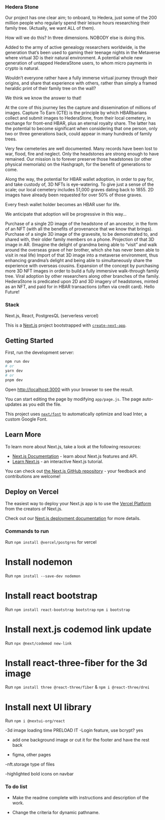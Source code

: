 ### Hedera Stone

Our project has one clear aim; to onboard, to Hedera, just some of the 200 million people who regularly spend their leisure hours researching their family tree. (Actually, we want ALL of them).

How will we do this? In three dimensions. NOBODY else is doing this.

Added to the army of active genealogy researchers worldwide, is the generation that’s been used to gaming their teenage nights in the Metaverse where virtual 3D is their natural environment. A potential whole new generation of untapped HederaStone users, to whom micro payments in crypto is natural.

Wouldn’t everyone rather have a fully immerse virtual journey through their origins, and share that experience with others, rather than simply a framed heraldic print of their family tree on the wall?

We think we know the answer to that!

At the core of this journey lies the capture and dissemination of millions of images. Capture To Earn (CTE) is the principle by which HBARbarians collect and submit images to HederaStone, from their local cemetery, in exchange for front-end HBAR, plus an eternal royalty share. The latter has the potential to become significant when considering that one person, only two or three generations back, could appear in many hundreds of family trees.

Very few cemeteries are well documented. Many records have been lost to war, flood, fire and neglect. Only the headstones are strong enough to have remained. Our mission is to forever preserve those headstones (or other physical memorials) on the Hashgraph, for the benefit of generations to come.

Along the way, the potential for HBAR wallet adoption, in order to pay for, and take custody of, 3D NFTs is eye-watering. To give just a sense of the scale; our local cemetery includes 51,000 graves dating back to 1855. 2D images have already been requested for over 50% of those graves.

Every fresh wallet holder becomes an HBAR user for life.

We anticipate that adoption will be progressive in this way…

Purchase of a single 2D image of the headstone of an ancestor, in the form of an NFT (with all the benefits of provenance that we know that brings).
Purchase of a single 3D image of the gravesite, to be demonstrated to, and shared with, their older family members on a phone.
Projection of that 3D image in AR. (Imagine the delight of grandma being able to “visit” and walk around the overseas grave of her brother, which she has never been able to visit in real life)
Import of that 3D image into a metaverse environment, thus enhancing grandma’s delight and being able to simultaneously share the experience with overseas cousins.
Expansion of the concept by purchasing more 3D NFT images in order to build a fully immersive walk-through family tree.
Viral adoption by other researchers along other branches of the family.
HederaStone is predicated upon 2D and 3D imagery of headstones, minted as an NFT, and paid for in HBAR transactions (often via credit card). Hello Future!

### Stack ###

Next.js, React, PostgresQL (serverless vercel)


This is a [Next.js](https://nextjs.org/) project bootstrapped with [`create-next-app`](https://github.com/vercel/next.js/tree/canary/packages/create-next-app).

## Getting Started

First, run the development server:

```bash
npm run dev
# or
yarn dev
# or
pnpm dev
```

Open [http://localhost:3000](http://localhost:3000) with your browser to see the result.

You can start editing the page by modifying `app/page.js`. The page auto-updates as you edit the file.

This project uses [`next/font`](https://nextjs.org/docs/basic-features/font-optimization) to automatically optimize and load Inter, a custom Google Font.

## Learn More

To learn more about Next.js, take a look at the following resources:

- [Next.js Documentation](https://nextjs.org/docs) - learn about Next.js features and API.
- [Learn Next.js](https://nextjs.org/learn) - an interactive Next.js tutorial.

You can check out [the Next.js GitHub repository](https://github.com/vercel/next.js/) - your feedback and contributions are welcome!

## Deploy on Vercel

The easiest way to deploy your Next.js app is to use the [Vercel Platform](https://vercel.com/new?utm_medium=default-template&filter=next.js&utm_source=create-next-app&utm_campaign=create-next-app-readme) from the creators of Next.js.

Check out our [Next.js deployment documentation](https://nextjs.org/docs/deployment) for more details.

### Commands to run ###

Run `npm install @vercel/postgres` for vercel

# Install nodemon

Run `npm install --save-dev nodemon`

# Install react bootstrap

Run `npm install react-bootstrap bootstrap`
`npm i bootstrap`

# Install next.js codemod link update

Run `npx @next/codemod new-link`

# Install react-three-fiber for the 3d image

Run `npm install three @react-three/fiber`  &
`npm i @react-three/drei`

# Install next UI library

Run `npm i @nextui-org/react`






-3d image loading time           PRELOAD IT
-Login feature, use bcrypt? yes

- add one background image or cut it for the footer and have the rest back

- figma, other pages



-nft.storage type of files 


-highlighted bold icons on navbar

### To do list
- Make the readme complete with instructions and description of the work.

- Change the criteria for dynamic pathname. 









